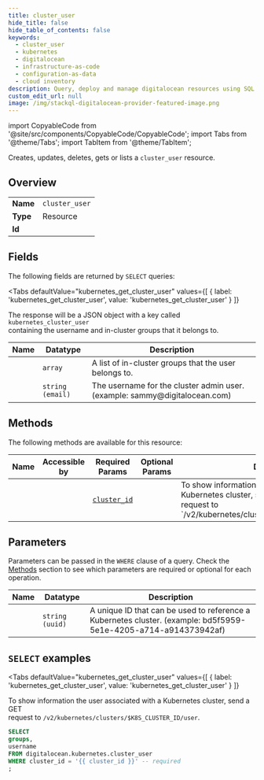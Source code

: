 ```yaml
--- 
title: cluster_user
hide_title: false
hide_table_of_contents: false
keywords:
  - cluster_user
  - kubernetes
  - digitalocean
  - infrastructure-as-code
  - configuration-as-data
  - cloud inventory
description: Query, deploy and manage digitalocean resources using SQL
custom_edit_url: null
image: /img/stackql-digitalocean-provider-featured-image.png
---
```


import CopyableCode from '@site/src/components/CopyableCode/CopyableCode';
import Tabs from '@theme/Tabs';
import TabItem from '@theme/TabItem';

Creates, updates, deletes, gets or lists a <code>cluster_user</code> resource.

## Overview
<table><tbody>
<tr><td><b>Name</b></td><td><code>cluster_user</code></td></tr>
<tr><td><b>Type</b></td><td>Resource</td></tr>
<tr><td><b>Id</b></td><td><CopyableCode code="digitalocean.kubernetes.cluster_user" /></td></tr>
</tbody></table>

## Fields

The following fields are returned by `SELECT` queries:

<Tabs
    defaultValue="kubernetes_get_cluster_user"
    values={[
        { label: 'kubernetes_get_cluster_user', value: 'kubernetes_get_cluster_user' }
    ]}
>
<TabItem value="kubernetes_get_cluster_user">

The response will be a JSON object with a key called `kubernetes_cluster_user`<br />containing the username and in-cluster groups that it belongs to.<br />

<table>
<thead>
    <tr>
    <th>Name</th>
    <th>Datatype</th>
    <th>Description</th>
    </tr>
</thead>
<tbody>
<tr>
    <td><CopyableCode code="groups" /></td>
    <td><code>array</code></td>
    <td>A list of in-cluster groups that the user belongs to.</td>
</tr>
<tr>
    <td><CopyableCode code="username" /></td>
    <td><code>string (email)</code></td>
    <td>The username for the cluster admin user. (example: sammy@digitalocean.com)</td>
</tr>
</tbody>
</table>
</TabItem>
</Tabs>

## Methods

The following methods are available for this resource:

<table>
<thead>
    <tr>
    <th>Name</th>
    <th>Accessible by</th>
    <th>Required Params</th>
    <th>Optional Params</th>
    <th>Description</th>
    </tr>
</thead>
<tbody>
<tr>
    <td><a href="#kubernetes_get_cluster_user"><CopyableCode code="kubernetes_get_cluster_user" /></a></td>
    <td><CopyableCode code="select" /></td>
    <td><a href="#parameter-cluster_id"><code>cluster_id</code></a></td>
    <td></td>
    <td>To show information the user associated with a Kubernetes cluster, send a GET<br />request to `/v2/kubernetes/clusters/$K8S_CLUSTER_ID/user`.<br /></td>
</tr>
</tbody>
</table>

## Parameters

Parameters can be passed in the `WHERE` clause of a query. Check the [Methods](#methods) section to see which parameters are required or optional for each operation.

<table>
<thead>
    <tr>
    <th>Name</th>
    <th>Datatype</th>
    <th>Description</th>
    </tr>
</thead>
<tbody>
<tr id="parameter-cluster_id">
    <td><CopyableCode code="cluster_id" /></td>
    <td><code>string (uuid)</code></td>
    <td>A unique ID that can be used to reference a Kubernetes cluster. (example: bd5f5959-5e1e-4205-a714-a914373942af)</td>
</tr>
</tbody>
</table>

## `SELECT` examples

<Tabs
    defaultValue="kubernetes_get_cluster_user"
    values={[
        { label: 'kubernetes_get_cluster_user', value: 'kubernetes_get_cluster_user' }
    ]}
>
<TabItem value="kubernetes_get_cluster_user">

To show information the user associated with a Kubernetes cluster, send a GET<br />request to `/v2/kubernetes/clusters/$K8S_CLUSTER_ID/user`.<br />

```sql
SELECT
groups,
username
FROM digitalocean.kubernetes.cluster_user
WHERE cluster_id = '{{ cluster_id }}' -- required
;
```
</TabItem>
</Tabs>
